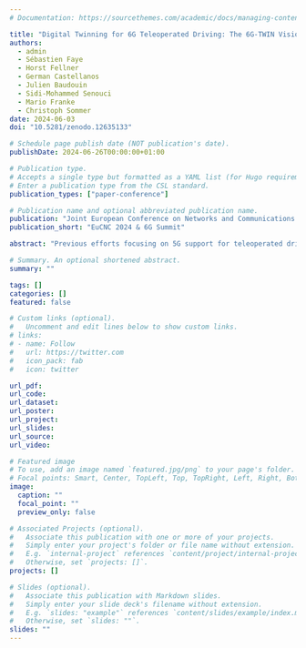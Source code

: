 ```yaml
---
# Documentation: https://sourcethemes.com/academic/docs/managing-content/

title: "Digital Twinning for 6G Teleoperated Driving: The 6G-TWIN Vision"
authors: 
  - admin
  - Sébastien Faye
  - Horst Fellner
  - German Castellanos
  - Julien Baudouin
  - Sidi-Mohammed Senouci
  - Mario Franke
  - Christoph Sommer
date: 2024-06-03
doi: "10.5281/zenodo.12635133"

# Schedule page publish date (NOT publication's date).
publishDate: 2024-06-26T00:00:00+01:00

# Publication type.
# Accepts a single type but formatted as a YAML list (for Hugo requirements).
# Enter a publication type from the CSL standard.
publication_types: ["paper-conference"]

# Publication name and optional abbreviated publication name.
publication: "Joint European Conference on Networks and Communications & 6G Summit"
publication_short: "EuCNC 2024 & 6G Summit"

abstract: "Previous efforts focusing on 5G support for teleoperated driving mainly targeted communication challenges and Key Performance Indicators (KPIs), developing and evaluating key 5G enabling technologies such as network slicing, seamless cross-border roaming, Multi-access Edge Computing (MEC) enabled distributed computing, or predictive Quality of Service and Experience (QoS, QoE). However, these KPIs are at odds with energy conservation measures, with energy savings being a major KPI of modern mobile broadband networks. This poses significant challenges, calling for new thinking and new system architectures that go beyond the current 5G Service-Based Architecture (SBA). In this paper, we present the vision of the European 6G-TWIN project for leveraging digital twins to provide a safe and efficient communication infrastructure for teleoperated driving, along with a demonstrator design to validate the project’s solutions."

# Summary. An optional shortened abstract.
summary: ""

tags: []
categories: []
featured: false

# Custom links (optional).
#   Uncomment and edit lines below to show custom links.
# links:
# - name: Follow
#   url: https://twitter.com
#   icon_pack: fab
#   icon: twitter

url_pdf:
url_code:
url_dataset:
url_poster:
url_project:
url_slides:
url_source:
url_video:

# Featured image
# To use, add an image named `featured.jpg/png` to your page's folder. 
# Focal points: Smart, Center, TopLeft, Top, TopRight, Left, Right, BottomLeft, Bottom, BottomRight.
image:
  caption: ""
  focal_point: ""
  preview_only: false

# Associated Projects (optional).
#   Associate this publication with one or more of your projects.
#   Simply enter your project's folder or file name without extension.
#   E.g. `internal-project` references `content/project/internal-project/index.md`.
#   Otherwise, set `projects: []`.
projects: []

# Slides (optional).
#   Associate this publication with Markdown slides.
#   Simply enter your slide deck's filename without extension.
#   E.g. `slides: "example"` references `content/slides/example/index.md`.
#   Otherwise, set `slides: ""`.
slides: ""
---
```

